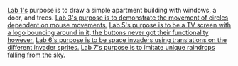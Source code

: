 [Lab 1's](https://github.com/Azariel04/MAGD150Projects/blob/gh-pages/f21magd150lab01_maue.zip) purpose is to draw a simple apartment building with windows, a door, and trees.
[Lab 3's purpose is to demonstrate the movement of circles dependent on mouse movements.](https://github.com/Azariel04/MAGD150Projects/blob/gh-pages/f21magd150lab03_maue%20(2).zip)
[Lab 5's purpose is to be a TV screen with a logo bouncing around in it, the buttons never got their functionality however.](https://github.com/Azariel04/MAGD150Projects/blob/gh-pages/f21magd150lab05_maue.zip)
[Lab 6's purpose is to be space invaders using translations on the different invader sprites.](https://github.com/Azariel04/MAGD150Projects/blob/gh-pages/f21magd150lab06_maue.zip)
[Lab 7's purpose is to imitate unique raindrops falling from the sky.](https://github.com/Azariel04/MAGD150Projects/blob/gh-pages/f21magd150lab07_maue.zip)
